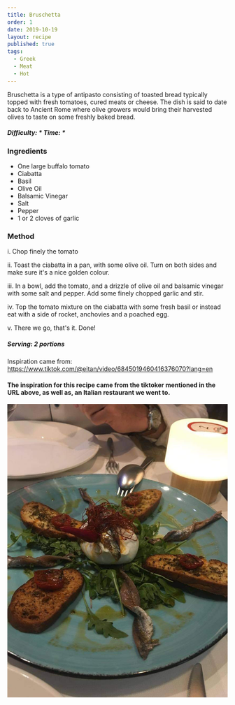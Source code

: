 ```yaml
---
title: Bruschetta
order: 1
date: 2019-10-19
layout: recipe
published: true
tags:
  - Greek
  - Meat
  - Hot
---
```

Bruschetta is a type of antipasto consisting of toasted bread typically topped with fresh tomatoes, cured meats or cheese. The dish is said to date back to Ancient Rome where olive growers would bring their harvested olives to taste on some freshly baked bread.

##### Difficulty: \* Time: \*

### Ingredients

* One large buffalo tomato
* Ciabatta
* Basil
* Olive Oil
* Balsamic Vinegar
* Salt
* Pepper
* 1 or 2 cloves of garlic

### Method

i. Chop finely the tomato

ii. Toast the ciabatta in a pan, with some olive oil. Turn on both sides and make sure it's a nice golden colour.

iii. In a bowl, add the tomato, and a drizzle of olive oil and balsamic vinegar with some salt and pepper. Add some finely chopped garlic and stir.

iv. Top the tomato mixture on the ciabatta with some fresh basil or instead eat with a side of rocket, anchovies and a poached egg. 

v. There we go, that's it. Done!

##### Serving: 2 portions

Inspiration came from: <https://www.tiktok.com/@eitan/video/6845019460416376070?lang=en>

#### The inspiration for this recipe came from the tiktoker mentioned in the URL above, as well as, an Italian restaurant we went to.

![Two slices of Bruschetta : fresh tomato mix on toasted Ciabatta](../uploads/brushetta.jpg "Bruschetta")